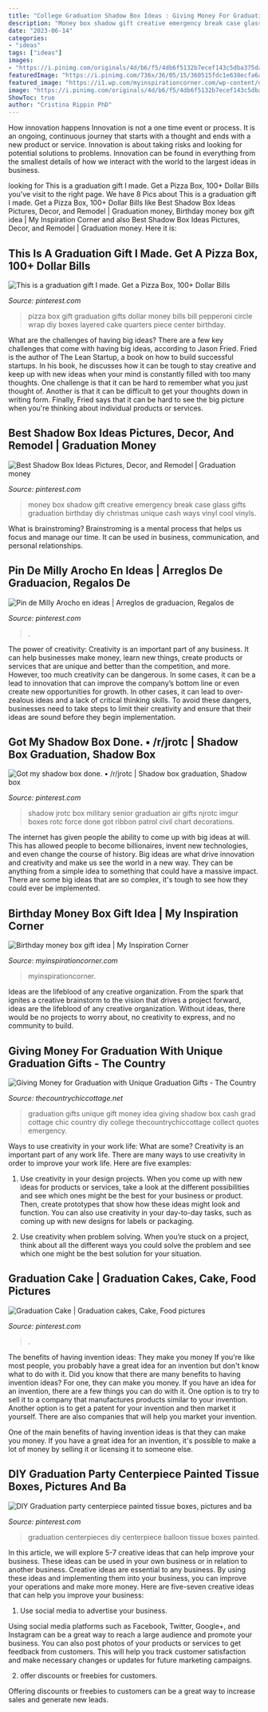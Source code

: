 ```yaml
---
title: "College Graduation Shadow Box Ideas : Giving Money For Graduation With Unique Graduation Gifts"
description: "Money box shadow gift creative emergency break case glass gifts graduation birthday diy christmas unique cash ways vinyl cool vinyls"
date: "2023-06-14"
categories:
- "ideas"
tags: ["ideas"]
images:
- "https://i.pinimg.com/originals/4d/b6/f5/4db6f5132b7ecef143c5dba375da87e8.jpg"
featuredImage: "https://i.pinimg.com/736x/36/05/15/360515fdc1e638ecfa6a466ad6c2c64c.jpg"
featured_image: "https://i1.wp.com/myinspirationcorner.com/wp-content/uploads/2019/06/BirthdayMoneyBox31-e1560726116566.jpg?fit=3024%2C4032&amp;ssl=1"
image: "https://i.pinimg.com/originals/4d/b6/f5/4db6f5132b7ecef143c5dba375da87e8.jpg"
ShowToc: true
author: "Cristina Rippin PhD"
---
```



How innovation happens
Innovation is not a one time event or process. It is an ongoing, continuous journey that starts with a thought and ends with a new product or service. Innovation is about taking risks and looking for potential solutions to problems. Innovation can be found in everything from the smallest details of how we interact with the world to the largest ideas in business.

	

		
looking for This is a graduation gift I made. Get a Pizza Box, 100+ Dollar Bills you've visit to the right page. We have 8 Pics about This is a graduation gift I made. Get a Pizza Box, 100+ Dollar Bills like Best Shadow Box Ideas Pictures, Decor, and Remodel | Graduation money, Birthday money box gift idea | My Inspiration Corner and also Best Shadow Box Ideas Pictures, Decor, and Remodel | Graduation money. Here it is:
		
    
## This Is A Graduation Gift I Made. Get A Pizza Box, 100+ Dollar Bills

<img loading=lazy src="https://i.pinimg.com/originals/1a/63/c8/1a63c88a1114ac6223b931802e2d685e.jpg" onerror="this.onerror=null;this.src='https://tse3.mm.bing.net/th?id=OIP.jNnZxmayp-bKcV1ivBZ6kQHaKz&amp;pid=15.1';" alt="This is a graduation gift I made. Get a Pizza Box, 100+ Dollar Bills">

_Source: pinterest.com_

>pizza box gift graduation gifts dollar money bills bill pepperoni circle wrap diy boxes layered cake quarters piece center birthday. 

	

What are the challenges of having big ideas?
There are a few key challenges that come with having big ideas, according to Jason Fried. Fried is the author of The Lean Startup, a book on how to build successful startups. In his book, he discusses how it can be tough to stay creative and keep up with new ideas when your mind is constantly filled with too many thoughts. 
One challenge is that it can be hard to remember what you just thought of. Another is that it can be difficult to get your thoughts down in writing form. Finally, Fried says that it can be hard to see the big picture when you're thinking about individual products or services.

    
## Best Shadow Box Ideas Pictures, Decor, And Remodel | Graduation Money

<img loading=lazy src="https://i.pinimg.com/originals/4d/b6/f5/4db6f5132b7ecef143c5dba375da87e8.jpg" onerror="this.onerror=null;this.src='https://tse1.mm.bing.net/th?id=OIP.TFF_vtNr_LFKLEkQo9oikQHaJ5&amp;pid=15.1';" alt="Best Shadow Box Ideas Pictures, Decor, and Remodel | Graduation money">

_Source: pinterest.com_

>money box shadow gift creative emergency break case glass gifts graduation birthday diy christmas unique cash ways vinyl cool vinyls. 

	

What is brainstroming? Brainstroming is a mental process that helps us focus and manage our time. It can be used in business, communication, and personal relationships.

    
## Pin De Milly Arocho En Ideas | Arreglos De Graduacion, Regalos De

<img loading=lazy src="https://i.pinimg.com/736x/36/05/15/360515fdc1e638ecfa6a466ad6c2c64c.jpg" onerror="this.onerror=null;this.src='https://tse1.mm.bing.net/th?id=OIP.M9moyQlzSOgq6qjKMLtrkQHaIw&amp;pid=15.1';" alt="Pin de Milly Arocho en ideas | Arreglos de graduacion, Regalos de">

_Source: pinterest.com_

>. 

	

The power of creativity:
Creativity is an important part of any business. It can help businesses make money, learn new things, create products or services that are unique and better than the competition, and more. However, too much creativity can be dangerous. In some cases, it can be a lead to innovation that can improve the company’s bottom line or even create new opportunities for growth. In other cases, it can lead to over-zealous ideas and a lack of critical thinking skills. To avoid these dangers, businesses need to take steps to limit their creativity and ensure that their ideas are sound before they begin implementation.

    
## Got My Shadow Box Done. • /r/jrotc | Shadow Box Graduation, Shadow Box

<img loading=lazy src="https://i.pinimg.com/originals/6e/7e/4c/6e7e4c23f19e82edaf98dd45a9bf4c70.png" onerror="this.onerror=null;this.src='https://tse2.mm.bing.net/th?id=OIP.kQn2hmQyU9nMUnAIPnpP1wHaJ4&amp;pid=15.1';" alt="Got my shadow box done. • /r/jrotc | Shadow box graduation, Shadow box">

_Source: pinterest.com_

>shadow jrotc box military senior graduation air gifts njrotc imgur boxes rotc force done got ribbon patrol civil chart decorations. 

	

The internet has given people the ability to come up with big ideas at will. This has allowed people to become billionaires, invent new technologies, and even change the course of history. Big ideas are what drive innovation and creativity and make us see the world in a new way. They can be anything from a simple idea to something that could have a massive impact. There are some big ideas that are so complex, it's tough to see how they could ever be implemented.

    
## Birthday Money Box Gift Idea | My Inspiration Corner

<img loading=lazy src="https://i1.wp.com/myinspirationcorner.com/wp-content/uploads/2019/06/BirthdayMoneyBox31-e1560726116566.jpg?fit=3024%2C4032&amp;ssl=1" onerror="this.onerror=null;this.src='https://tse4.mm.bing.net/th?id=OIP.JjmFh8Z-XgBxKO5I2Oz05QHaJ4&amp;pid=15.1';" alt="Birthday money box gift idea | My Inspiration Corner">

_Source: myinspirationcorner.com_

>myinspirationcorner. 

	

Ideas are the lifeblood of any creative organization. From the spark that ignites a creative brainstorm to the vision that drives a project forward, ideas are the lifeblood of any creative organization. Without ideas, there would be no projects to worry about, no creativity to express, and no community to build.

    
## Giving Money For Graduation With Unique Graduation Gifts - The Country

<img loading=lazy src="https://www.thecountrychiccottage.net/wp-content/uploads/2017/04/Giving-Money-for-Graduation-with-Unique-Graduation-Gifts-008.jpg" onerror="this.onerror=null;this.src='https://tse4.mm.bing.net/th?id=OIP.i_2qNtQQWGO1UT3LQMMSwQHaLH&amp;pid=15.1';" alt="Giving Money for Graduation with Unique Graduation Gifts - The Country">

_Source: thecountrychiccottage.net_

>graduation gifts unique gift money idea giving shadow box cash grad cottage chic country diy college thecountrychiccottage collect quotes emergency. 

	

Ways to use creativity in your work life: What are some?
Creativity is an important part of any work life. There are many ways to use creativity in order to improve your work life. Here are five examples: 
1. Use creativity in your design projects. When you come up with new ideas for products or services, take a look at the different possibilities and see which ones might be the best for your business or product. Then, create prototypes that show how these ideas might look and function. You can also use creativity in your day-to-day tasks, such as coming up with new designs for labels or packaging. 

2. Use creativity when problem solving. When you’re stuck on a project, think about all the different ways you could solve the problem and see which one might be the best solution for your situation.

    
## Graduation Cake | Graduation Cakes, Cake, Food Pictures

<img loading=lazy src="https://i.pinimg.com/originals/d0/a9/29/d0a92959b1db537b7add0522801bc019.jpg" onerror="this.onerror=null;this.src='https://tse2.mm.bing.net/th?id=OIP.JW-kplDo5KrB7YbyoF42HAHaJ6&amp;pid=15.1';" alt="Graduation Cake | Graduation cakes, Cake, Food pictures">

_Source: pinterest.com_

>. 

	

The benefits of having invention ideas: They make you money
If you're like most people, you probably have a great idea for an invention but don't know what to do with it. Did you know that there are many benefits to having invention ideas? For one, they can make you money.
If you have an idea for an invention, there are a few things you can do with it. One option is to try to sell it to a company that manufactures products similar to your invention. Another option is to get a patent for your invention and then market it yourself. There are also companies that will help you market your invention.

One of the main benefits of having invention ideas is that they can make you money. If you have a great idea for an invention, it's possible to make a lot of money by selling it or licensing it to someone else.

    
## DIY Graduation Party Centerpiece Painted Tissue Boxes, Pictures And Ba

<img loading=lazy src="https://i.pinimg.com/736x/d0/cb/8a/d0cb8ab12b1855d2d4a9815188b6ea76--graduation-party-centerpieces-graduation-parties.jpg" onerror="this.onerror=null;this.src='https://tse2.mm.bing.net/th?id=OIP.UbXxCzgiMBJobdq1qBjnVwHaJ4&amp;pid=15.1';" alt="DIY Graduation party centerpiece painted tissue boxes, pictures and ba">

_Source: pinterest.com_

>graduation centerpieces diy centerpiece balloon tissue boxes painted. 

	

In this article, we will explore 5-7 creative ideas that can help improve your business. These ideas can be used in your own business or in relation to another business.
Creative ideas are essential to any business. By using these ideas and implementing them into your business, you can improve your operations and make more money. Here are five-seven creative ideas that can help you improve your business:
1. Use social media to advertise your business.

Using social media platforms such as Facebook, Twitter, Google+, and Instagram can be a great way to reach a large audience and promote your business. You can also post photos of your products or services to get feedback from customers. This will help you track customer satisfaction and make necessary changes or updates for future marketing campaigns.

2. offer discounts or freebies for customers.

Offering discounts or freebies to customers can be a great way to increase sales and generate new leads.

